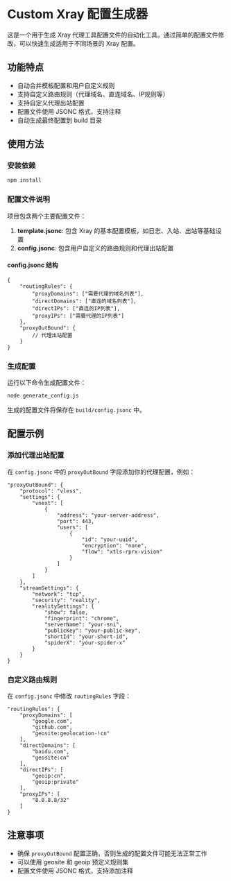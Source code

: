 # Custom Xray 配置生成器

这是一个用于生成 Xray 代理工具配置文件的自动化工具。通过简单的配置文件修改，可以快速生成适用于不同场景的 Xray 配置。

## 功能特点

- 自动合并模板配置和用户自定义规则
- 支持自定义路由规则（代理域名、直连域名、IP规则等）
- 支持自定义代理出站配置
- 配置文件使用 JSONC 格式，支持注释
- 自动生成最终配置到 build 目录

## 使用方法

### 安装依赖

```bash
npm install
```

### 配置文件说明

项目包含两个主要配置文件：

1. **template.jsonc**: 包含 Xray 的基本配置模板，如日志、入站、出站等基础设置
2. **config.jsonc**: 包含用户自定义的路由规则和代理出站配置

#### config.jsonc 结构

```jsonc
{
    "routingRules": {
        "proxyDomains": ["需要代理的域名列表"],
        "directDomains": ["直连的域名列表"],
        "directIPs": ["直连的IP列表"],
        "proxyIPs": ["需要代理的IP列表"]
    },
    "proxyOutBound": {
        // 代理出站配置
    }
}
```

### 生成配置

运行以下命令生成配置文件：

```bash
node generate_config.js
```

生成的配置文件将保存在 `build/config.jsonc` 中。

## 配置示例

### 添加代理出站配置

在 `config.jsonc` 中的 `proxyOutBound` 字段添加你的代理配置，例如：

```jsonc
"proxyOutBound": {
    "protocol": "vless",
    "settings": {
        "vnext": [
            {
                "address": "your-server-address",
                "port": 443,
                "users": [
                    {
                        "id": "your-uuid",
                        "encryption": "none",
                        "flow": "xtls-rprx-vision"
                    }
                ]
            }
        ]
    },
    "streamSettings": {
        "network": "tcp",
        "security": "reality",
        "realitySettings": {
            "show": false,
            "fingerprint": "chrome",
            "serverName": "your-sni",
            "publicKey": "your-public-key",
            "shortId": "your-short-id",
            "spiderX": "your-spider-x"
        }
    }
}
```

### 自定义路由规则

在 `config.jsonc` 中修改 `routingRules` 字段：

```jsonc
"routingRules": {
    "proxyDomains": [
        "google.com",
        "github.com",
        "geosite:geolocation-!cn"
    ],
    "directDomains": [
        "baidu.com",
        "geosite:cn"
    ],
    "directIPs": [
        "geoip:cn",
        "geoip:private"
    ],
    "proxyIPs": [
        "8.8.8.8/32"
    ]
}
```

## 注意事项

- 确保 `proxyOutBound` 配置正确，否则生成的配置文件可能无法正常工作
- 可以使用 geosite 和 geoip 预定义规则集
- 配置文件使用 JSONC 格式，支持添加注释